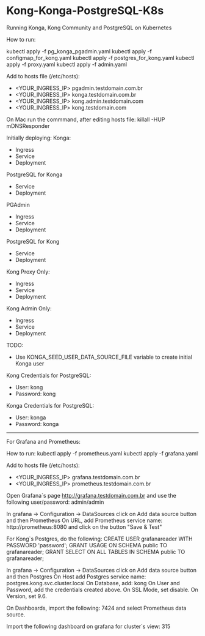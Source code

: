 # Kong-Konga-PostgreSQL-K8s
Running Konga, Kong Community and PostgreSQL on Kubernetes

How to run:

kubectl apply -f pg_konga_pgadmin.yaml
kubectl apply -f configmap_for_kong.yaml
kubectl apply -f postgres_for_kong.yaml
kubectl apply -f proxy.yaml
kubectl apply -f admin.yaml

Add to hosts file (/etc/hosts):
- <YOUR_INGRESS_IP> pgadmin.testdomain.com.br
- <YOUR_INGRESS_IP> konga.testdomain.com.br
- <YOUR_INGRESS_IP> kong.admin.testdomain.com
- <YOUR_INGRESS_IP> kong.testdomain.com

On Mac run the commmand, after editing hosts file:
killall -HUP mDNSResponder

Initially deploying:
Konga:
- Ingress
- Service
- Deployment

PostgreSQL for Konga
- Service
- Deployment

PGAdmin
- Ingress
- Service
- Deployment

PostgreSQL for Kong
- Service
- Deployment

Kong Proxy Only:
- Ingress
- Service
- Deployment

Kong Admin Only:
- Ingress
- Service
- Deployment

TODO:
- Use KONGA_SEED_USER_DATA_SOURCE_FILE variable to create initial Konga user

Kong Credentials for PostgreSQL:
- User: kong
- Password: kong

Konga Credentials for PostgreSQL:
- User: konga
- Password: konga

-----------------------------------------------
For Grafana and Prometheus:

How to run:
kubectl apply -f prometheus.yaml
kubectl apply -f grafana.yaml

Add to hosts file (/etc/hosts):
- <YOUR_INGRESS_IP> grafana.testdomain.com.br
- <YOUR_INGRESS_IP> prometheus.testdomain.com.br

Open Grafana`s page http://grafana.testdomain.com.br and use the following user/password: admin/admin

In grafana -> Configuration -> DataSources click on Add data source button and then Prometheus
On URL, add Prometheus service name: http://prometheus:8080 and click on the button "Save & Test"

For Kong`s Postgres, do the following:
CREATE USER grafanareader WITH PASSWORD 'password';
GRANT USAGE ON SCHEMA public TO grafanareader;
GRANT SELECT ON ALL TABLES IN SCHEMA public TO grafanareader;

In grafana -> Configuration -> DataSources click on Add data source button and then Postgres
On Host add Postgres service name: postgres.kong.svc.cluster.local
On Database, add: kong
On User and Password, add the credentials created above.
On SSL Mode, set disable.
On Version, set 9.6.

On Dashboards, import the following: 7424 and select Prometheus data source.

Import the following dashboard on grafana for cluster`s view: 315